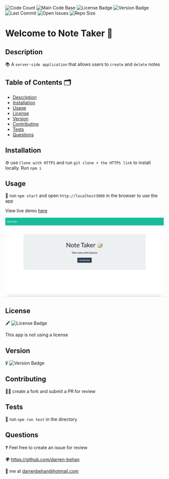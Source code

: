 ![Code Count](https://img.shields.io/github/languages/count/darren-behan/note-taker) ![Main Code Base](https://img.shields.io/github/languages/top/darren-behan/note-taker) ![License Badge](https://img.shields.io/badge/license-none-blue) ![Version Badge](https://img.shields.io/badge/version-1.0-red) ![Last Commit](https://img.shields.io/github/last-commit/darren-behan/note-taker) ![Open Issues](https://img.shields.io/github/issues-raw/darren-behan/note-taker) ![Repo Size](https://img.shields.io/github/repo-size/darren-behan/note-taker)

# Welcome to Note Taker 👋

## Description

📚 A `server-side application` that allows users to `create` and `delete` notes

## Table of Contents 🗂

* [Description](#Description)
* [Installation](#Installation)
* [Usage](#Usage)
* [License](#License)
* [Version](#Version)
* [Contributing](#Contributing)
* [Tests](#Tests)
* [Questions](#Questions)

## Installation

⚙️ use `Clone with HTTPS` and run `git clone + the HTTPS link` to install locally. Run `npm i`

## Usage

🚨 run `npm start` and open `http://localhost3000` in the browser to use the app

View live demo <a href="https://obscure-fjord-01262.herokuapp.com">here</a>

![Preview](./public/assets/images/note-taker-app.png "Preview of Note Taker App")

## License

🖋 ![License Badge](https://img.shields.io/badge/license-none-blue)

This app is not using a license

## Version

℣ ![Version Badge](https://img.shields.io/badge/version-1.0-red)

## Contributing

👩‍💻 create a fork and submit a PR for review

## Tests

🧪 run `npm run test` in the directory

## Questions

❓ Feel free to create an issue for review

🌍 https://github.com/darren-behan

📧 me at darrenbehan@hotmail.com
